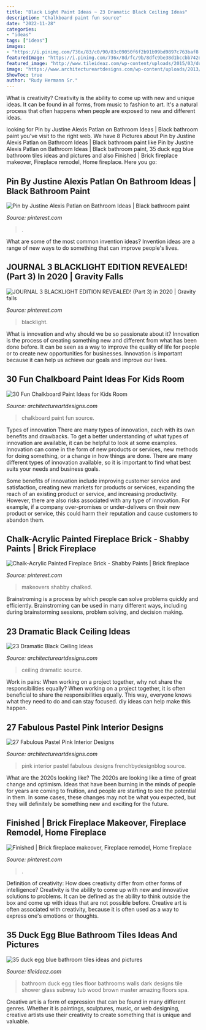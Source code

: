 ```yaml
---
title: "Black Light Paint Ideas ~ 23 Dramatic Black Ceiling Ideas"
description: "Chalkboard paint fun source"
date: "2022-11-28"
categories:
- "ideas"
tags: ["ideas"]
images:
- "https://i.pinimg.com/736x/83/c0/90/83c09050f6f2b91b99bd9897c763baf8.jpg"
featuredImage: "https://i.pinimg.com/736x/8d/fc/9b/8dfc9be38d1bccbb742d1ebe7b6766b8.jpg"
featured_image: "http://www.tileideaz.com/wp-content/uploads/2015/03/duck_egg_blue_bathroom_tiles_2.jpg"
image: "https://www.architectureartdesigns.com/wp-content/uploads/2013/11/1318.jpg"
ShowToc: true
author: "Rudy Hermann Sr."
---
```



What is creativity?
Creativity is the ability to come up with new and unique ideas. It can be found in all forms, from music to fashion to art. It's a natural process that often happens when people are exposed to new and different ideas.

	

		
looking for Pin by Justine Alexis Patlan on Bathroom Ideas | Black bathroom paint you've visit to the right web. We have 8 Pictures about Pin by Justine Alexis Patlan on Bathroom Ideas | Black bathroom paint like Pin by Justine Alexis Patlan on Bathroom Ideas | Black bathroom paint, 35 duck egg blue bathroom tiles ideas and pictures and also Finished | Brick fireplace makeover, Fireplace remodel, Home fireplace. Here you go:
		
    
## Pin By Justine Alexis Patlan On Bathroom Ideas | Black Bathroom Paint

<img loading=lazy src="https://i.pinimg.com/736x/6b/0a/6c/6b0a6c674a58db52df45aef36a1a5695.jpg" onerror="this.onerror=null;this.src='https://tse3.mm.bing.net/th?id=OIP.2ecVwUJfwNOFX8MWuONmdwHaKN&amp;pid=15.1';" alt="Pin by Justine Alexis Patlan on Bathroom Ideas | Black bathroom paint">

_Source: pinterest.com_

>. 

	

What are some of the most common invention ideas?
Invention ideas are a range of new ways to do something that can improve people's lives.

    
## JOURNAL 3 BLACKLIGHT EDITION REVEALED! (Part 3) In 2020 | Gravity Falls

<img loading=lazy src="https://i.pinimg.com/736x/8d/fc/9b/8dfc9be38d1bccbb742d1ebe7b6766b8.jpg" onerror="this.onerror=null;this.src='https://tse1.mm.bing.net/th?id=OIP.vp7jT3mvBai7wDD96bgzuAHaJ3&amp;pid=15.1';" alt="JOURNAL 3 BLACKLIGHT EDITION REVEALED! (Part 3) in 2020 | Gravity falls">

_Source: pinterest.com_

>blacklight. 

	

What is innovation and why should we be so passionate about it?
Innovation is the process of creating something new and different from what has been done before. It can be seen as a way to improve the quality of life for people or to create new opportunities for businesses. Innovation is important because it can help us achieve our goals and improve our lives.

    
## 30 Fun Chalkboard Paint Ideas For Kids Room

<img loading=lazy src="https://www.architectureartdesigns.com/wp-content/uploads/2014/01/1215.jpg" onerror="this.onerror=null;this.src='https://tse4.mm.bing.net/th?id=OIP.bwPn8-ekeD9u131U1mEofAAAAA&amp;pid=15.1';" alt="30 Fun Chalkboard Paint Ideas for Kids Room">

_Source: architectureartdesigns.com_

>chalkboard paint fun source. 

	

Types of innovation
There are many types of innovation, each with its own benefits and drawbacks. To get a better understanding of what types of innovation are available, it can be helpful to look at some examples. 
Innovation can come in the form of new products or services, new methods for doing something, or a change in how things are done. There are many different types of innovation available, so it is important to find what best suits your needs and business goals. 

Some benefits of innovation include improving customer service and satisfaction, creating new markets for products or services, expanding the reach of an existing product or service, and increasing productivity. However, there are also risks associated with any type of innovation. For example, if a company over-promises or under-delivers on their new product or service, this could harm their reputation and cause customers to abandon them.

    
## Chalk-Acrylic Painted Fireplace Brick - Shabby Paints | Brick Fireplace

<img loading=lazy src="https://i.pinimg.com/736x/57/1c/21/571c21ee925ee8346713570b1def4475--update-brick-fireplace-paint-brick-fireplaces.jpg" onerror="this.onerror=null;this.src='https://tse1.mm.bing.net/th?id=OIP.7KWS8Yt2SGyTrjCbBW5vKwHaKK&amp;pid=15.1';" alt="Chalk-Acrylic Painted Fireplace Brick - Shabby Paints | Brick fireplace">

_Source: pinterest.com_

>makeovers shabby chalked. 

	

Brainstroming is a process by which people can solve problems quickly and efficiently. Brainstroming can be used in many different ways, including during brainstorming sessions, problem solving, and decision making.

    
## 23 Dramatic Black Ceiling Ideas

<img loading=lazy src="https://www.architectureartdesigns.com/wp-content/uploads/2013/11/1318.jpg" onerror="this.onerror=null;this.src='https://tse3.mm.bing.net/th?id=OIP.EJqR0-B2mHZl89B37q2nugHaKH&amp;pid=15.1';" alt="23 Dramatic Black Ceiling Ideas">

_Source: architectureartdesigns.com_

>ceiling dramatic source. 

	

Work in pairs: When working on a project together, why not share the responsibilities equally?
When working on a project together, it is often beneficial to share the responsibilities equally. This way, everyone knows what they need to do and can stay focused. diy ideas can help make this happen.

    
## 27 Fabulous Pastel Pink Interior Designs

<img loading=lazy src="https://www.architectureartdesigns.com/wp-content/uploads/2014/04/45-630x896.jpg" onerror="this.onerror=null;this.src='https://tse2.mm.bing.net/th?id=OIP.0fQDH6FJwwo3qPenv8eM-AHaKi&amp;pid=15.1';" alt="27 Fabulous Pastel Pink Interior Designs">

_Source: architectureartdesigns.com_

>pink interior pastel fabulous designs frenchbydesignblog source. 

	

What are the 2020s looking like?
The 2020s are looking like a time of great change and optimism. Ideas that have been burning in the minds of people for years are coming to fruition, and people are starting to see the potential in them. In some cases, these changes may not be what you expected, but they will definitely be something new and exciting for the future.

    
## Finished | Brick Fireplace Makeover, Fireplace Remodel, Home Fireplace

<img loading=lazy src="https://i.pinimg.com/736x/83/c0/90/83c09050f6f2b91b99bd9897c763baf8.jpg" onerror="this.onerror=null;this.src='https://tse3.mm.bing.net/th?id=OIP.FRwQ48xZUwHT3pNUfNANCAHaJ3&amp;pid=15.1';" alt="Finished | Brick fireplace makeover, Fireplace remodel, Home fireplace">

_Source: pinterest.com_

>. 

	

Definition of creativity: How does creativity differ from other forms of intelligence?
Creativity is the ability to come up with new and innovative solutions to problems. It can be defined as the ability to think outside the box and come up with ideas that are not possible before. Creative art is often associated with creativity, because it is often used as a way to express one's emotions or thoughts.

    
## 35 Duck Egg Blue Bathroom Tiles Ideas And Pictures

<img loading=lazy src="http://www.tileideaz.com/wp-content/uploads/2015/03/duck_egg_blue_bathroom_tiles_2.jpg" onerror="this.onerror=null;this.src='https://tse1.mm.bing.net/th?id=OIP.QWoI0Q2QbgdsE59tueeLlgHaJ3&amp;pid=15.1';" alt="35 duck egg blue bathroom tiles ideas and pictures">

_Source: tileideaz.com_

>bathroom duck egg tiles floor bathrooms walls dark designs tile shower glass subway tub wood brown master amazing floors spa. 

	

Creative art is a form of expression that can be found in many different genres. Whether it is paintings, sculptures, music, or web designing, creative artists use their creativity to create something that is unique and valuable.

